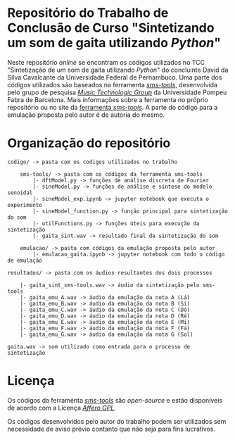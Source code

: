 Repositório do Trabalho de Conclusão de Curso "Sintetizando um som de gaita utilizando _Python_"
=====

Neste repositório _online_ se encontram os códigos utilizados no TCC "Sintetização de um som de gaita utilizando _Python_" do concluinte David da Silva Cavalcante da Universidade Federal de Pernambuco. Uma parte dos códigos utilizados são baseados na ferramenta [_sms-tools_](https://github.com/MTG/sms-tools), desenvolvida pelo grupo de pesquisa [_Music Technologic Group_](https://www.upf.edu/web/mtg) da Universidade Pompeu Fabra de Barcelona. Mais informações sobre a ferramenta no próprio repositório ou no site da [ferramenta _sms-tools_](https://www.upf.edu/web/mtg/sms-tools). A parte do código para a emulação proposta pelo autor é de autoria do mesmo.

# Organização do repositório

```
codigo/ -> pasta com os codigos utilizados no trabalho

    sms-tools/ -> pasta com os códigos da ferramenta sms-tools
        |- dftModel.py -> funções de análise discreta de Fourier
        |- sineModel.py -> funções de análise e síntese do modelo senoidal
        |- sineModel_exp.ipynb -> jupyter notebook que executa o experimento
        |- sineModel_function.py -> função principal para sintetização do som
        |- utilFunctions.py -> funções úteis para execução da sintetização
        |- gaita_sint.wav -> resultado final da sintetização do som

    emulacao/ -> pasta com códigos da emulação proposta pelo autor
        |- emulacao_gaita.ipynb -> jupyter notebook com todo o código de emulação

resultados/ -> pasta com os áudios resultantes dos dois processos

    |- gaita_sint_sms-tools.wav -> áudio da sintetização pelo sms-tools
    |- gaita_emu_A.wav -> áudio da emulação da nota A (Lá)
    |- gaita_emu_B.wav -> áudio da emulação da nota B (Si)
    |- gaita_emu_C.wav -> áudio da emulação da nota C (Dó)
    |- gaita_emu_D.wav -> áudio da emulação da nota D (Ré)
    |- gaita_emu_E.wav -> áudio da emulação da nota E (Mi)
    |- gaita_emu_F.wav -> áudio da emulação da nota F (Fá)
    |- gaita_emu_G.wav -> áudio da emulação da nota G (Sol)

gaita.wav -> som utilizado como entrada para o processo de sintetização
```


# Licença

Os códigos da ferramenta [_sms-tools_](https://github.com/MTG/sms-tools) são _open-source_ e estão disponíveis de acordo com a Licença [_Affero GPL_](https://www.gnu.org/licenses/agpl-3.0.pt-br.html).

Os códigos desenvolvidos pelo autor do trabalho podem ser utilizados sem necessidade de aviso prévio contanto que não seja para fins lucrativos.